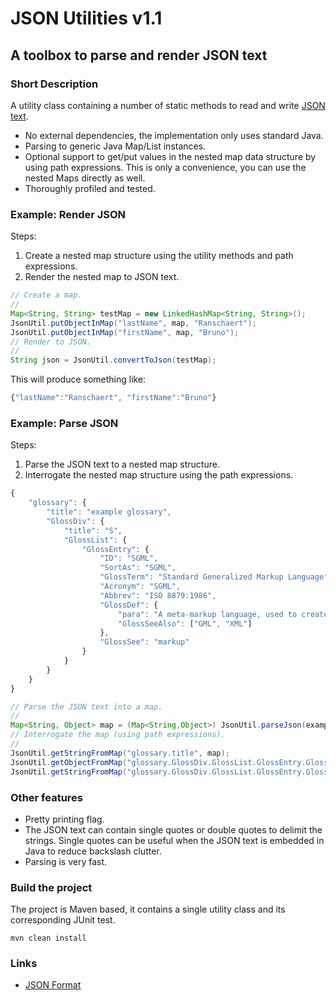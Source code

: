 # JSON Utilities v1.1
## A toolbox to parse and render JSON text
### Short Description

A utility class containing a number of static methods to read and write [JSON text][1].

* No external dependencies, the implementation only uses standard Java.
* Parsing to generic Java Map/List instances.
* Optional support to get/put values in the nested map data structure by using path expressions. This is only a convenience, you can use the nested Maps directly  as well.
* Thoroughly profiled and tested.

### Example: Render JSON

Steps:

1. Create a nested map structure using the utility methods and path expressions.
2. Render the nested map to JSON text.

```Java
// Create a map.
//
Map<String, String> testMap = new LinkedHashMap<String, String>();
JsonUtil.putObjectInMap("lastName", map, "Ranschaert");
JsonUtil.putObjectInMap("firstName", map, "Bruno");
// Render to JSON.
//
String json = JsonUtil.convertToJson(testMap);
```

This will produce something like:

```JavaScript
{"lastName":"Ranschaert", "firstName":"Bruno"}
```

### Example: Parse JSON

Steps:

1. Parse the JSON text to a nested map structure.
2. Interrogate the nested map structure using the path expressions.

```JavaScript
{
    "glossary": {
        "title": "example glossary",
		"GlossDiv": {
            "title": "S",
			"GlossList": {
                "GlossEntry": {
                    "ID": "SGML",
					"SortAs": "SGML",
					"GlossTerm": "Standard Generalized Markup Language",
					"Acronym": "SGML",
					"Abbrev": "ISO 8879:1986",
					"GlossDef": {
                        "para": "A meta-markup language, used to create markup languages such as DocBook.",
						"GlossSeeAlso": ["GML", "XML"]
                    },
					"GlossSee": "markup"
                }
            }
        }
    }
}
```


```Java
// Parse the JSON text into a map.
//
Map<String, Object> map = (Map<String,Object>) JsonUtil.parseJson(example);
// Interrogate the map (using path expressions).
//
JsonUtil.getStringFromMap("glossary.title", map);
JsonUtil.getObjectFromMap("glossary.GlossDiv.GlossList.GlossEntry.GlossDef.GlossSeeAlso", map);
JsonUtil.getStringFromMap("glossary.GlossDiv.GlossList.GlossEntry.GlossDef.GlossSeeAlso[1]", map);
```

### Other features

* Pretty printing flag.
* The JSON text can contain single quotes or double quotes to delimit the strings. Single quotes can be useful when the JSON text is embedded in Java to reduce backslash clutter.
* Parsing is very fast.

### Build the project

The project is Maven based, it contains a single utility class and its corresponding JUnit test.

```
mvn clean install
```

### Links

* [JSON Format][1]

[1]: http://www.json.org/
